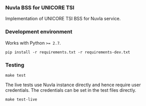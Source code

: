### Nuvla BSS for UNICORE TSI

Implementation of UNICORE TSI BSS for Nuvla service.

### Development environment

Works with Python `>= 2.7`.

```
pip install -r requirements.txt -r requirements-dev.txt
```

### Testing

```
make test
```

The live tests use Nuvla instance directly and hence require user 
credentials.  The credentials can be set in the test files directly.

```
make test-live
```
